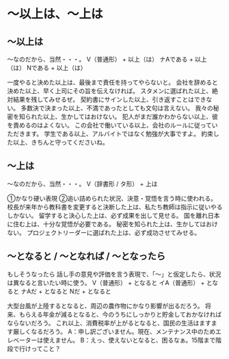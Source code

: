 # 〜以上は、〜上は

## 〜以上は
〜なのだから、当然・・・。
V（普通形） + 以上（は） ナAである + 以上（は） Nである + 以上（は）


一度やると決めた以上は、最後まで責任を持ってやらないと。
会社を辞めると決めた以上、早く上司にその旨を伝えなければ。
スタメンに選ばれた以上、絶対結果を残してみせるぜ。
契約書にサインした以上、引き返すことはできない。
多数決で決まった以上、不満であったとしても文句は言えない。
我々の秘密を知られた以上、生かしてはおけない。
犯人がまだ誰かわからない以上、彼を責めるのはよくない。
この会社で働いている以上、会社のルールに従っていただきます。
学生である以上、アルバイトではなく勉強が大事ですよ。
約束した以上、きちんと守ってくださいね。


## 〜上は
〜なのだから、当然・・・。
V（辞書形 / タ形） + 上は


①かなり硬い表現 ②追い詰められた状況、決意・覚悟を言う時に使われる。
校長が来年から教科書を変更すると決断した上は、私たち教師は指示に従いやるしかない。
留学すると決心した上は、必ず成果を出して見せる。
国を離れ日本に住む上は、十分な覚悟が必要である。
秘密を知られた上は、生かしてはおけない。
プロジェクトリーダーに選ばれた上は、必ず成功させてみせる。

## 〜となると / 〜となれば / 〜となったら
もしそうなったら   話し手の意見や評価を言う表現で、「〜」と仮定したら、状況は異なると言いたい時に使う。
V（普通形） + となると イA（普通形） + となると ナAだ + となると Nだ + となると


大型台風が上陸するとなると、周辺の農作物にかなり影響が出るだろう。
将来、もらえる年金が減るとなると、今のうちにしっかりと貯金しておかなければならないだろう。
これ以上、消費税率が上がるとなると、国民の生活はますます厳しくなるだろう。
A：申し訳ございません。現在、メンテナンス中のためエレベーターは使えません。 B：えっ、使えないとなると、困るなぁ。15階まで階段で行けってこと？